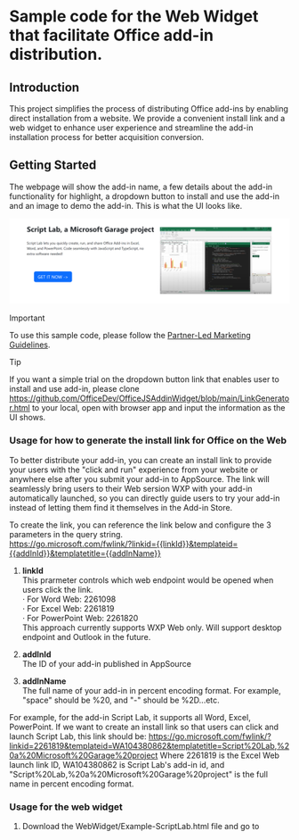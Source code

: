 # Sample code for the Web Widget that facilitate Office add-in distribution.

## Introduction
This project simplifies the process of distributing Office add-ins by enabling direct installation from a website. We provide a convenient install link and a web widget to enhance user experience and streamline the add-in installation process for better acquisition conversion.

## Getting Started

The webpage will show the add-in name, a few details about the add-in functionality for highlight, a dropdown button to install and use the add-in and an image to demo the add-in. This is what the UI looks like.

<img alt="DemoUI.png" src="https://github.com/OfficeDev/OfficeJSAddinWidget/blob/main/Example-ScriptLab-UI.png">

> [!IMPORTANT]  
> To use this sample code, please follow the [Partner-Led Marketing Guidelines](https://nam06.safelinks.protection.outlook.com/?url=https%3A%2F%2Fforms.office.com%2Fpages%2Fresponsepage.aspx%3Fid%3Dv4j5cvGGr0GRqy180BHbR9SZm6iKPzNJvudw-PPFJydUNFZOMTJVWlVaOTRHQVQ5RENQMUEwWVdaMC4u&data=05%7C02%7Camha%40microsoft.com%7C65489391094a4ceb72fe08dc488e5159%7C72f988bf86f141af91ab2d7cd011db47%7C1%7C0%7C638465023522998462%7CUnknown%7CTWFpbGZsb3d8eyJWIjoiMC4wLjAwMDAiLCJQIjoiV2luMzIiLCJBTiI6Ik1haWwiLCJXVCI6Mn0%3D%7C0%7C%7C%7C&sdata=vVQh3Binli51i8S8T81j%2F4b9%2F0OtDfXYUj1q2HWug1g%3D&reserved=0).

> [!TIP]
> If you want a simple trial on the dropdown button link that enables user to install and use add-in, please clone https://github.com/OfficeDev/OfficeJSAddinWidget/blob/main/LinkGenerator.html to your local, open with browser app and input the information as the UI shows.

### Usage for how to generate the install link for Office on the Web

To better distribute your add-in, you can create an install link to provide your users with the "click and run" experience from your website or anywhere else after you submit your add-in to AppSource. The link will seamlessly bring users to their Web sersion WXP with your add-in automatically launched, so you can directly guide users to try your add-in instead of letting them find it themselves in the Add-in Store. 

To create the link, you can reference the link below and configure the 3 parameters in the query string.<br>
https://go.microsoft.com/fwlink/?linkid={{linkId}}&templateid={{addInId}}&templatetitle={{addInName}}

1. <strong>linkId</strong><br>
   This prarmeter controls which web endpoint would be opened when users click the link. <br>
	· For Word Web: 2261098 <br>
	· For Excel Web: 2261819 <br>
	· For PowerPoint Web: 2261820 <br>
   This approach currently supports WXP Web only. Will support desktop endpoint and Outlook in the future.<br>

2. <strong>addInId</strong><br>
   The ID of your add-in published in AppSource<br>

3. <strong>addInName</strong><br>
   The full name of your add-in in percent encoding format. For example, "space" should be %20, and "-" should be %2D...etc.<br>

For example, for the add-in Script Lab, it supports all Word, Excel, PowerPoint. 
If we want to create an install link so that users can click and launch Script Lab, this link should be:
https://go.microsoft.com/fwlink/?linkid=2261819&templateid=WA104380862&templatetitle=Script%20Lab,%20a%20Microsoft%20Garage%20project
Where 2261819 is the Excel Web launch link ID, WA104380862 is Script Lab's add-in id, and "Script%20Lab,%20a%20Microsoft%20Garage%20project" is the full name in percent encoding format.<br>

### Usage for the web widget

1. Download the WebWidget/Example-ScriptLab.html file and go to <script> at line 62.

2. Config the paramenters under "Paramenters that need to config" part.<br>
	a. <strong>addinId</strong><br>
		This is the unique add-in ID. You can get the correct value by following below steps.<br>
		&emsp;1) Go to https://appsource.microsoft.com/en-US/ from your browser.<br>
		&emsp;2) Input your Office add-in name in the search bar on top center of AppSource homepage.<br>
		&emsp;3) Click your add-in in the seach results.<br>
		&emsp;4) The add-in information page will be automatically displayed in current tab.<br>
		&emsp;5) The add-in ID is in the URL.<br>
   For example, if the URL is https://appsource.microsoft.com/en-US/product/office/WA104380862?tab=Overview, then "WA104380862" is the add-in ID that you should input for this parameter in sample code.
		
	b. <strong>addinName</strong><br>
		This is the add-in name. You can get the correct value by following below steps.<br>
		&emsp;1) Go to the webpage in 2.a.4).<br>
		&emsp;2) The add-in name is displayed as the title on right of the add-in icon.<br>
   For example, if the webpage is https://appsource.microsoft.com/en-US/product/office/WA104380862?tab=Overview, then "Script Lab, a Microsoft Garage project" is the add-in ID that you should input for this parameter in sample code.
		
	c. <strong>wordOnlineSupported, excelOnlineSupported, powerpointOnlineSupported, wordDesktopSupported, excelDesktopSupported, powerpointDesktopSupported</strong><br>
		This is the Office products that this add-in supports. You can get the correct value by following below steps.<br>
		&emsp;1) Go to the webpage in 2.a.4).<br>
		&emsp;2) Click "details + support" tab on the webpage.<br>
		&emsp;3) Scroll down to "Products supported" section.<br>
			&emsp;&emsp;- If "Word on the web" is in the list, then set wordOnlineSupported to true. Otherwise, set it to false.<br>
			&emsp;&emsp;- If "Excel on the web" is in the list, then set excelOnlineSupported to true. Otherwise, set it to false.<br>
			&emsp;&emsp;- If "PowerPoint on the web" is in the list, then set powerpointOnlineSupported to true. Otherwise, set it to false.<br>			
			&emsp;&emsp;- If "Word on Windows" or "Word on Mac" is in the list, then set wordDesktopSupported to true. Otherwise, set it to false.<br>		
			&emsp;&emsp;- If "Excel on Windows" or "Excel on Mac" is in the list, then set excelDesktopSupported to true. Otherwise, set it to false.<br>		
			&emsp;&emsp;- If "PowerPoint on Windows" or "PowerPoint on Mac" is in the list, then set powerpointDesktopSupported to true. Otherwise, set it to false.<br>
	d. <strong>language<strong><br>
		The language of the Add-in instructions after opened on Word/Excel/PowerPoint on Windows or Mac. For example, "en-US".

	e. <strong>linkAddInAppSource</strong><br>
		If you would like to show the link to Office AppSource, then set linkAddInAppSource to true. Otherwise, set it to false.

	f. <strong>addinDetails</strong><br>
		This is for descriptions about the add-in functionalities displayed on the webpage. 
		
	g. <strong>demoImage</strong><br>
		This is the image for the add-in that display on the webpage.
		
4. Save the html file and open by browser. Verify the UI and dropdown links works for your scenario.

5. Make any additional changes to the sample code as you need, and integrete it into your website.

## Special Notice

The deeplink can successfully open an Office document with your add-in and the end users can use your add-in for below scenarios only.

1. The add-in is public published, so that it can be found from Office AppSource https://appsource.microsoft.com/.

2. The Office store is enabled for the end user.




## Contributing

This project welcomes contributions and suggestions.  Most contributions require you to agree to a
Contributor License Agreement (CLA) declaring that you have the right to, and actually do, grant us
the rights to use your contribution. For details, visit https://cla.opensource.microsoft.com.

When you submit a pull request, a CLA bot will automatically determine whether you need to provide
a CLA and decorate the PR appropriately (e.g., status check, comment). Simply follow the instructions
provided by the bot. You will only need to do this once across all repos using our CLA.

This project has adopted the [Microsoft Open Source Code of Conduct](https://opensource.microsoft.com/codeofconduct/).
For more information see the [Code of Conduct FAQ](https://opensource.microsoft.com/codeofconduct/faq/) or
contact [opencode@microsoft.com](mailto:opencode@microsoft.com) with any additional questions or comments.

## Trademarks

This project may contain trademarks or logos for projects, products, or services. Authorized use of Microsoft 
trademarks or logos is subject to and must follow 
[Microsoft's Trademark & Brand Guidelines](https://www.microsoft.com/en-us/legal/intellectualproperty/trademarks/usage/general).
Use of Microsoft trademarks or logos in modified versions of this project must not cause confusion or imply Microsoft sponsorship.
Any use of third-party trademarks or logos are subject to those third-party's policies.
